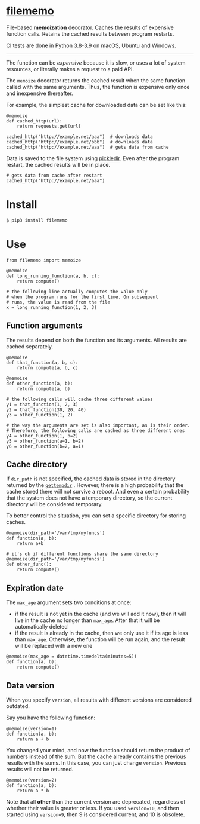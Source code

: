 # [filememo](https://github.com/rtmigo/filememo_py#readme)

File-based **memoization** decorator. Caches the results of expensive function calls.
Retains the cached results between program restarts.

CI tests are done in Python 3.8-3.9 on macOS, Ubuntu and Windows.

---

The function can be *expensive* because it is slow, or uses a lot of system 
resources, or literally makes a request to a paid API.

The `memoize` decorator returns the cached result when the same function 
called with the same arguments. Thus, the function is expensive only once 
and inexpensive thereafter.

For example, the simplest cache for downloaded data can be set like this:

``` python3
@memoize
def cached_http(url):
    return requests.get(url)
    
cached_http("http://example.net/aaa")  # downloads data
cached_http("http://example.net/bbb")  # downloads data
cached_http("http://example.net/aaa")  # gets data from cache   
```

Data is saved to the file system using 
[pickledir](https://pypi.org/project/pickledir/). Even after the program 
restart, the cached results will be in place.

``` python3
# gets data from cache after restart
cached_http("http://example.net/aaa")     
```

# Install

``` bash
$ pip3 install filememo
```

# Use

``` python3
from filememo import memoize

@memoize
def long_running_function(a, b, c):
    return compute()

# the following line actually computes the value only
# when the program runs for the first time. On subsequent 
# runs, the value is read from the file
x = long_running_function(1, 2, 3)
```

## Function arguments

The results depend on both the function and its arguments. All results 
are cached separately.

``` python3
@memoize
def that_function(a, b, c):
    return compute(a, b, c)

@memoize
def other_function(a, b):
    return compute(a, b)

# the following calls will cache three different values 
y1 = that_function(1, 2, 3)  
y2 = that_function(30, 20, 40)
y3 = other_function(1, 2)

# the way the arguments are set is also important, as is their order. 
# Therefore, the following calls are cached as three different ones
y4 = other_function(1, b=2)
y5 = other_function(a=1, b=2)
y6 = other_function(b=2, a=1)
```

## Cache directory

If `dir_path` is not specified, the cached data is stored in the directory
returned by
the [`gettempdir`](https://docs.python.org/3/library/tempfile.html#tempfile.gettempdir)
. However, there is a high probability that the cache stored there will not
survive a reboot. And even a certain probability that the system
does not have a temporary directory, so the current directory will be considered
temporary.

To better control the situation, you can set a specific directory for storing
caches.

``` python3
@memoize(dir_path='/var/tmp/myfuncs')
def function(a, b):
    return a+b
    
# it's ok if different functions share the same directory    
@memoize(dir_path='/var/tmp/myfuncs')
def other_func():
    return compute()
```

## Expiration date

The `max_age` argument sets two conditions at once:
- if the result is not yet in the cache (and we will add it now), then 
  it will live in the cache no longer than `max_age`. After that it will 
  be automatically deleted 
- if the result is already in the cache, then we only use it if its age is 
  less than `max_age`. Otherwise, the function will be run again, and the 
  result will be replaced with a new one  


``` python3
@memoize(max_age = datetime.timedelta(minutes=5))
def function(a, b):
    return compute()
```

## Data version

When you specify `version`, all results with different versions are considered
outdated.

Say you have the following function:

``` python3
@memoize(version=1)
def function(a, b):
    return a + b
```

You changed your mind, and now the function should return the product of numbers
instead of the sum. But the cache already contains the previous results with the
sums. In this case, you can just change
`version`. Previous results will not be returned.

``` python3
@memoize(version=2)
def function(a, b):
    return a * b
```

Note that all **other** than the current version are deprecated, 
regardless of whether their value is greater or less. If you used `version=10`, 
and then started using `version=9`, then 9 is considered current, and 10 is obsolete.
